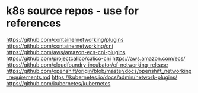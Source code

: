 k8s source repos - use for references
========================================

https://github.com/containernetworking/plugins
https://github.com/containernetworking/cni
https://github.com/aws/amazon-ecs-cni-plugins
https://github.com/projectcalico/calico-cni
https://aws.amazon.com/ecs/
https://github.com/cloudfoundry-incubator/cf-networking-release
https://github.com/openshift/origin/blob/master/docs/openshift_networking_requirements.md
https://kubernetes.io/docs/admin/network-plugins/
https://github.com/kubernetes/kubernetes

